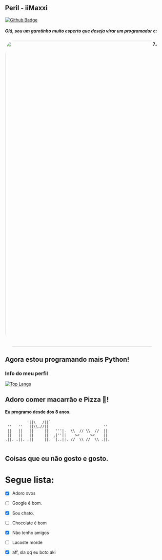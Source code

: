 ## Peril - iiMaxxi
<badges>

[![Github Badge](https://img.shields.io/badge/-Github-000?style=flat-square&logo=Github&logoColor=white&link=https://github.com/fagnerpsantos)](https://github.com/Isqne)

</badges>

##### Olá, sou um garotinho muito esperto que deseja virar um programador c:
<h4 align=center>
  <img style="border-radius: 5%;" src="https://i.imgur.com/85v4YpR.jpeg" width="1000px" alt="720px;"/>
</h4>

<p>
  <h2>Agora estou programando mais Python!</h2>
</p>

### Info do meu perfil

[![Top Langs](https://github-readme-stats.vercel.app/api/top-langs/?username=iimaxxi&layout=compact)](https://github.com/iiMaxxi/GrabberTool)


## Adoro comer macarrão e Pizza 🥰!
#### Eu programo desde dos 8 anos.
```
          '||\   /||`                            
 ''   ''   ||\\.//||                         ''  
 ||   ||   ||     ||   '''|.  \\  // \\  //  ||  
 ||   ||   ||     ||  .|''||    ><     ><    ||  
.||. .||. .||     ||. `|..||. //  \\ //  \\ .||. 
   
```

## Coisas que eu não gosto e gosto.


# Segue lista:

- [x] Adoro ovos
- [ ] Google é bom.
- [x] Sou chato.
- [ ] Chocolate é bom
- [x] Não tenho amigos
- [ ] Lacoste morde
- [x] aff, sla qq eu boto aki


